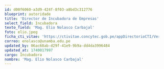```yaml
---
id: d00f6060-a3d9-424f-8f03-a8bd3c312776
blueprint: autoridade
title: 'Director de Incubadora de Empresas'
select_field: Incubadora
texto_field: 'Mag. Elio Nolasco Carbajal'
foto: elio.jpeg
ficha_cti_vitae: 'https://ctivitae.concytec.gob.pe/appDirectorioCTI/VerDatosInvestigador.do?id_investigador=90008'
correo: enolasco@unamba.edu.pe
updated_by: 06ac68ab-d29f-41e9-9b9a-dd4da3996484
updated_at: 1740017997
cargo: Incubadora
nombre: 'Mag. Elio Nolasco Carbajal'
---
```

